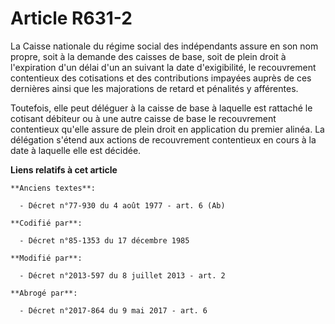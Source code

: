 # Article R631-2

La Caisse nationale du régime social des indépendants assure en son nom propre, soit à la demande des caisses de base, soit
de plein droit à l'expiration d'un délai d'un an suivant la date d'exigibilité, le recouvrement contentieux des cotisations
et des contributions impayées auprès de ces dernières ainsi que les majorations de retard et pénalités y afférentes.

Toutefois,  elle peut déléguer à la caisse de base à laquelle est rattaché le  cotisant débiteur ou à une autre caisse de
base le recouvrement  contentieux qu'elle assure de plein droit en application du premier  alinéa. La délégation s'étend aux
actions de recouvrement contentieux en  cours à la date à laquelle elle est décidée.

**Liens relatifs à cet article**

	**Anciens textes**:

	  - Décret n°77-930 du 4 août 1977 - art. 6 (Ab)

	**Codifié par**:

	  - Décret n°85-1353 du 17 décembre 1985

	**Modifié par**:

	  - Décret n°2013-597 du 8 juillet 2013 - art. 2

	**Abrogé par**:

	  - Décret n°2017-864 du 9 mai 2017 - art. 6
